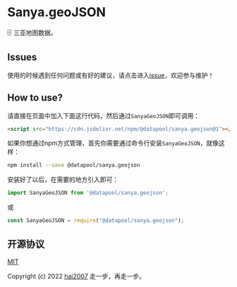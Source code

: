 # Sanya.geoJSON
🗄️ 三亚地图数据。

## Issues
使用的时候遇到任何问题或有好的建议，请点击进入[issue](https://github.com/hai2007/datapool/issues)，欢迎参与维护！

## How to use?

请直接在页面中加入下面这行代码，然后通过```SanyaGeoJSON```即可调用：

```html
<script src="https://cdn.jsdelivr.net/npm/@datapool/sanya.geojson@1"></script>
```

如果你想通过npm方式管理，首先你需要通过命令行安装``````SanyaGeoJSON``````，就像这样：

```bash
npm install --save @datapool/sanya.geojson
```

安装好了以后，在需要的地方引入即可：

```js
import SanyaGeoJSON from '@datapool/sanya.geojson';
```

或

```js
const SanyaGeoJSON = require("@datapool/sanya.geojson");
```

开源协议
---------------------------------------
[MIT](https://github.com/hai2007/datapool/blob/master/LICENSE)

Copyright (c) 2022 [hai2007](https://hai2007.gitee.io/sweethome/) 走一步，再走一步。
